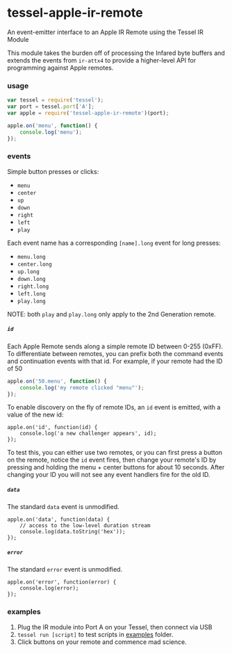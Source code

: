 # tessel-apple-ir-remote

An event-emitter interface to an Apple IR Remote using the Tessel IR Module

This module takes the burden off of processing the Infared byte buffers and extends the events from `ir-attx4` to provide a higher-level API for programming against Apple remotes.

### usage

```javascript
var tessel = require('tessel');
var port = tessel.port['A'];
var apple = require('tessel-apple-ir-remote')(port);

apple.on('menu', function() {
    console.log('menu');
});
```

### events

Simple button presses or clicks:

 - `menu`
 - `center`
 - `up`
 - `down`
 - `right`
 - `left`
 - `play`

Each event name has a corresponding `[name].long` event for long presses:

 - `menu.long`
 - `center.long`
 - `up.long`
 - `down.long`
 - `right.long`
 - `left.long`
 - `play.long`

NOTE: both `play` and `play.long` only apply to the 2nd Generation remote.

##### `id`

Each Apple Remote sends along a simple remote ID between 0-255 (0xFF). To differentiate between remotes, you can prefix both the command events and continuation events with that id. For example, if your remote had the ID of 50

```javascript
apple.on('50.menu', function() {
    console.log('my remote clicked "menu"');
});
```

To enable discovery on the fly of remote IDs, an `id` event is emitted, with a value of the new id:

```
apple.on('id', function(id) {
    console.log('a new challenger appears', id);
});
```

To test this, you can either use two remotes, or you can first press a button on the remote, notice the `id` event fires, then change your remote's ID by pressing and holding the menu + center buttons for about 10 seconds. After changing your ID you will not see any event handlers fire for the old ID.

##### `data`

The standard `data` event is unmodified.

```
apple.on('data', function(data) {
    // access to the low-level duration stream
    console.log(data.toString('hex'));
});
```
##### `error`

The standard `error` event is unmodified.

```
apple.on('error', function(error) {
    console.log(error);
});
```


### examples

1. Plug the IR module into Port A on your Tessel, then connect via USB
2. `tessel run [script]` to test scripts in [examples](./examples) folder.
3. Click buttons on your remote and commence mad science.
